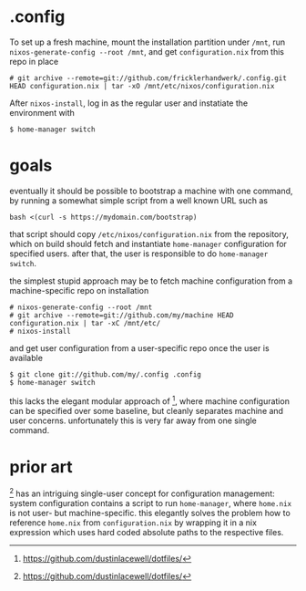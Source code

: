 # .config

To set up a fresh machine, mount the installation partition under `/mnt`, run `nixos-generate-config --root /mnt`, and get `configuration.nix` from this repo in place

    # git archive --remote=git://github.com/fricklerhandwerk/.config.git HEAD configuration.nix | tar -xO /mnt/etc/nixos/configuration.nix

After `nixos-install`, log in as the regular user and instatiate the environment with

    $ home-manager switch

# goals

eventually it should be possible to bootstrap a machine with one command, by running a somewhat simple script from a well known URL such as

    bash <(curl -s https://mydomain.com/bootstrap)

that script should copy `/etc/nixos/configuration.nix` from the repository, which on build should fetch and instantiate `home-manager` configuration for specified users. after that, the user is responsible to do `home-manager switch`.

the simplest stupid approach may be to fetch machine configuration from a machine-specific repo on installation

    # nixos-generate-config --root /mnt
    # git archive --remote=git://github.com/my/machine HEAD configuration.nix | tar -xC /mnt/etc/
    # nixos-install

and get user configuration from a user-specific repo once the user is available

    $ git clone git://github.com/my/.config .config
    $ home-manager switch

this lacks the elegant modular approach of [^1], where machine configuration can be specified over some baseline, but cleanly separates machine and user concerns. unfortunately this is very far away from one single command.

# prior art

[^1] has an intriguing single-user concept for configuration management: system configuration contains a script to run `home-manager`, where `home.nix` is not user- but machine-specific. this elegantly solves the problem how to reference `home.nix` from `configuration.nix` by wrapping it in a nix expression which uses hard coded absolute paths to the respective files.

[^1]: https://github.com/dustinlacewell/dotfiles/

